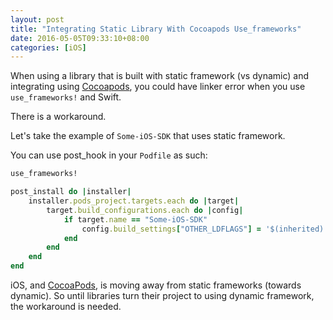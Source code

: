 ```yaml
---
layout: post
title: "Integrating Static Library With Cocoapods Use_frameworks"
date: 2016-05-05T09:33:10+08:00
categories: [iOS]
---
```


When using a library that is built with static framework (vs dynamic) and integrating using [Cocoapods](https://blog.cocoapods.org/CocoaPods-0.36/), you could have linker error when you use `use_frameworks!` and Swift.

There is a workaround.

Let's take the example of `Some-iOS-SDK` that uses static framework.

You can use post_hook in your `Podfile` as such:

```ruby
use_frameworks!

post_install do |installer|
    installer.pods_project.targets.each do |target|
        target.build_configurations.each do |config|
            if target.name == "Some-iOS-SDK"
                config.build_settings["OTHER_LDFLAGS"] = '$(inherited) "-ObjC"'
            end
        end
    end
end
```

iOS, and [CocoaPods](https://github.com/CocoaPods/CocoaPods/issues/3701), is moving away from static frameworks (towards dynamic). So until libraries turn their project to using dynamic framework, the workaround is needed.
